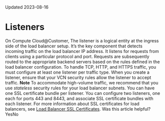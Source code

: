 Updated 2023-08-16
# Listeners
On Compute Cloud@Customer, 
The listener is a logical entity at the ingress side of the load balancer setup. It’s the key component that detects incoming traffic on the load balancer IP address. It listens for requests from clients using a particular protocol and port. Requests are subsequently routed to the appropriate backend servers based on the rules defined in the load balancer configuration. To handle TCP, HTTP, and HTTPS traffic, you must configure at least one listener per traffic type. 
When you create a listener, ensure that your VCN security rules allow the listener to accept traffic.
**Note**
To accommodate high-volume traffic, we recommend that you use _stateless_ security rules for your load balancer subnets. 
You can have one SSL certificate bundle per listener. You can configure two listeners, one each for ports 443 and 8443, and associate SSL certificate bundles with each listener. For more information about SSL certificates for load balancers, see [Load Balancer SSL Certificates](https://docs.oracle.com/en-us/iaas/compute-cloud-at-customer/topics/lbaas/load-balancer-ssl-certificates.htm#load-balancer-ssl-certificates "On Compute Cloud@Customer, you can import and manage SSL certificates through the Load Balancing service, but the service doesn't generate any certificates.").
Was this article helpful?
YesNo

